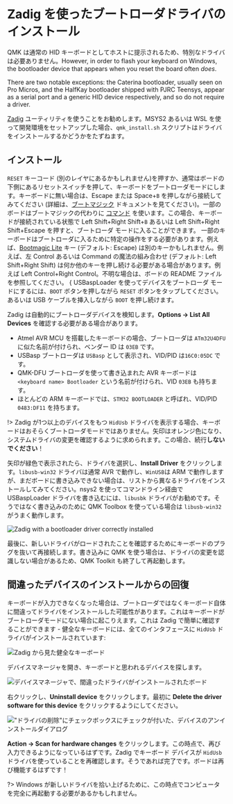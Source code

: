 # Zadig を使ったブートローダドライバのインストール

<!---
  original document: d598f01cb:driver_installation_zadig.md
  git diff d598f01cb HEAD driver_installation_zadig.md | cat
-->

QMK は通常の HID キーボードとしてホストに提示されるため、特別なドライバは必要ありません。However, in order to flash your keyboard on Windows, the bootloader device that appears when you reset the board often *does*.

There are two notable exceptions: the Caterina bootloader, usually seen on Pro Micros, and the HalfKay bootloader shipped with PJRC Teensys, appear as a serial port and a generic HID device respectively, and so do not require a driver.

[Zadig](https://zadig.akeo.ie/) ユーティリティを使うことをお勧めします。MSYS2 あるいは WSL を使って開発環境をセットアップした場合、`qmk_install.sh` スクリプトはドライバをインストールするかどうかをたずねます。

## インストール

`RESET` キーコード (別のレイヤにあるかもしれません)を押すか、通常はボードの下側にあるリセットスイッチを押して、キーボードをブートローダモードにします。キーボードに無い場合は、Escape または Space+`B` を押しながら接続してみてください (詳細は、[ブートマジック](ja/feature_bootmagic.md) ドキュメントを見てください)。一部のボードはブートマジックの代わりに [コマンド](ja/feature_command.md) を使います。この場合、キーボードが接続されている状態で Left Shift+Right Shift+`B` あるいは Left Shift+Right Shift+Escape を押すと、ブートローダ モードに入ることができます。
一部のキーボードはブートローダに入るために特定の操作をする必要があります。例えば、[Bootmagic Lite](ja/feature_bootmagic.md#bootmagic-lite) キー (デフォルト: Escape) は別のキーかもしれません。例えば、左 Control あるいは Command の魔法の組み合わせ (デフォルト: Left Shift+Right Shift) は何か他のキーを押し続ける必要がある場合があります。例えば Left Control+Right Control。不明な場合は、ボードの README ファイルを参照してください。
{
USBaspLoader を使ってデバイスをブートローダ モードにするには、`BOOT` ボタンを押しながら `RESET` ボタンをタップしてください。
あるいは USB ケーブルを挿入しながら `BOOT` を押し続けます。

Zadig は自動的にブートローダデバイスを検知します。**Options → List All Devices** を確認する必要がある場合があります。

- Atmel AVR MCU を搭載したキーボードの場合、ブートローダは `ATm32U4DFU` に似た名前が付けられ、ベンダー ID は `03EB` です。
- USBasp ブートローダは `USBasp` として表示され、VID/PID は`16C0:05DC` です。
- QMK-DFU ブートローダを使って書き込まれた AVR キーボードは `<keyboard name> Bootloader` という名前が付けられ、VID `03EB` も持ちます。
- ほとんどの ARM キーボードでは、`STM32 BOOTLOADER` と呼ばれ、VID/PID `0483:DF11` を持ちます。

!> Zadig が1つ以上のデバイスをもつ `HidUsb` ドライバを表示する場合、キーボードはおそらくブートローダモードではありません。矢印はオレンジ色になり、システムドライバの変更を確認するように求められます。この場合、続行**しないでください**！

矢印が緑色で表示されたら、ドライバを選択し、**Install Driver** をクリックします。`libusb-win32` ドライバは通常 AVR で動作し、`WinUSB`は ARM で動作しますが、まだボードに書き込みできない場合は、リストから異なるドライバをインストールしてみてください。nsys2 を使ってコマンドライン経由で USBaspLoader ドライバを書き込むには、`libusbk` ドライバがお勧めです。そうではなく書き込みのために QMK Toolbox を使っている場合は `libusb-win32` がうまく動作します。

![Zadig with a bootloader driver correctly installed](https://i.imgur.com/b8VgXzx.png)

最後に、新しいドライバがロードされたことを確認するためにキーボードのプラグを抜いて再接続します。書き込みに QMK を使う場合は、ドライバの変更を認識しない場合があるため、QMK Toolkit も終了して再起動します。

## 間違ったデバイスのインストールからの回復

キーボードが入力できなくなった場合は、ブートローダではなくキーボード自体に間違ってドライバをインストールした可能性があります。これはキーボードがブートローダモードにない場合に起こりえます。これは Zadig で簡単に確認することができます - 健全なキーボードには、全てのインタフェースに `HidUsb` ドライバがインストールされています:

![Zadig から見た健全なキーボード](https://i.imgur.com/Hx0E5kC.png)

デバイスマネージャを開き、キーボードと思われるデバイスを探します。

![デバイスマネージャで、間違ったドライバがインストールされたボード](https://i.imgur.com/L3wvX8f.png)

右クリックし、**Uninstall device** をクリックします。最初に **Delete the driver software for this device** をクリックするようにしてください。

!["ドライバの削除"にチェックボックスにチェックが付いた、デバイスのアンインストールダイアログ](https://i.imgur.com/aEs2RuA.png)

**Action → Scan for hardware changes** をクリックします。この時点で、再び入力できるようになっているはずです。Zadig でキーボード デバイスが `HidUsb` ドライバを使っていることを再確認します。そうであれば完了です。ボードは再び機能するはずです！

?> Windows が新しいドライバを拾い上げるために、この時点でコンピュータを完全に再起動する必要があるかもしれません。
